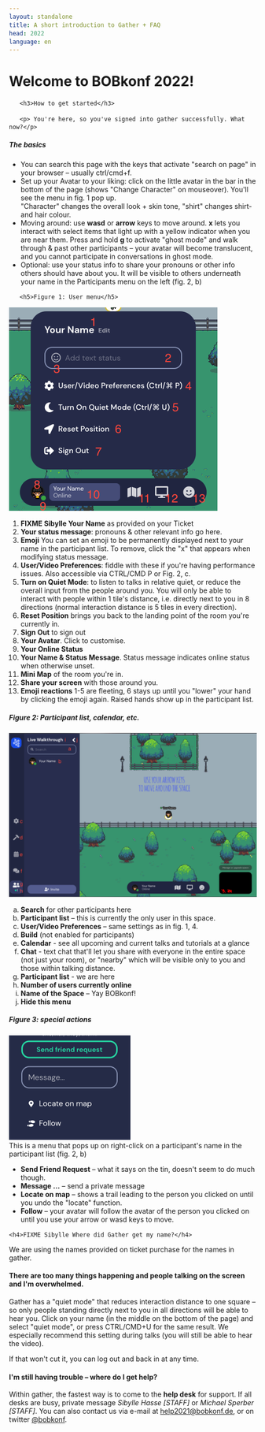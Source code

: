 ```yaml
---
layout: standalone
title: A short introduction to Gather + FAQ
head: 2022
language: en
---
```

 
<div class="container">
  <div class="main" >
  <h1>Welcome to BOBkonf 2022!</h1>

	   <h3>How to get started</h3>
  
	   <p> You're here, so you've signed into gather successfully. What now?</p>
 <h5>The basics</h5>
	     <ul><li>You can search this page with the keys that activate "search on page" in your browser – usually ctrl/cmd+f.</li>
	       <li>Set up your Avatar to your liking: click on the little avatar in the bar in the bottom of the page (shows "Change Character" on mouseover). You'll see the menu in fig. 1 pop up.<br/>"Character" changes the overall look + skin tone, "shirt" changes shirt- and hair colour.</li>
<li>Moving around: use <strong>wasd</strong> or <strong>arrow</strong> keys to move around. <strong>x</strong> lets you interact with select items that light up with a yellow indicator when you are near them. Press and hold <strong>g</strong> to activate "ghost mode" and walk through & past other participants – your avatar will become translucent, and you cannot participate in conversations in ghost mode.</li>
	       <li>Optional: use your status info to share your pronouns or other info others should have about you. It will be visible to others underneath your name in the Participants menu on the left (fig. 2, b)</li>
	     </ul>

	    
	   <h5>Figure 1: User menu</h5>
<p>
 <img src="/images/gatherfig1.png">
  <ol>
	       <li><strong>FIXME Sibylle Your Name</strong> as provided on your Ticket</li>
	       <li><strong>Your status message</strong>: pronouns & other relevant info go here.</li>
	       <li><strong>Emoji</strong> You can set an emoji to be permanently displayed next to your name in the participant list. To remove, click the "x" that appears when modifying status message.</li>
	       <li><strong>User/Video Preferences</strong>: fiddle with these if you're having performance issues. Also accessible via CTRL/CMD P or Fig. 2, c.</li>
	       <li><strong>Turn on Quiet Mode</strong>: to listen to talks in relative quiet, or reduce the overall input from the people around you. You will only be able to interact with people within 1 tile's distance, i.e. directly next to you in 8 directions (normal interaction distance is 5 tiles in every direction).</li>
	       <li><strong>Reset Position</strong> brings you back to the landing point of the room you're currently in.</li>
	       <li><strong>Sign Out</strong> to sign out</li>
	       <li><strong>Your Avatar</strong>. Click to customise.</li>
	       <li><strong>Your Online Status</strong></li>
	       <li><strong>Your Name & Status Message</strong>. Status message indicates online status when otherwise unset.</li>
	       <li><strong>Mini Map</strong> of the room you're in.</li>
	       <li><strong>Share your screen</strong> with those around you.</li>
	       <li><strong>Emoji reactions</strong> 1-5 are fleeting, 6 stays up until you "lower" your hand by clicking the emoji again. Raised hands show up in the participant list.</li>
           </ol></p>

<h5>Figure 2: Participant list, calendar, etc.</h5>
<p><img src="/images/gatherfig2.png">
  <ol type="a">
    <li><strong>Search</strong> for other participants here</li>
    <li><strong>Participant list</strong> – this is currently the only user in this space.</li>
    <li><strong>User/Video Preferences</strong> – same settings as in fig. 1, 4.</li>
    <li><strong>Build</strong> (not enabled for participants)</li>
    <li><strong>Calendar</strong> - see all upcoming and current talks and tutorials at a glance</li>
    <li><strong>Chat</strong> - text chat that'll let you share with everyone in the entire space (not just your room), or "nearby" which will be visible only to you and those within talking distance.</li>
    <li><strong>Participant list</strong> - we are here</li>
    <li><strong>Number of users currently online</strong></li>
    <li><strong>Name of the Space</strong> – Yay BOBkonf!</li>
    <li><strong>Hide this menu</strong></li>
</ol></p>

<h5>Figure 3: special actions</h5>
<p><img src="/images/gatherfig3.png" width="247" height="212"><br/>
  This is a menu that pops up on right-click on a participant's name in the participant list (fig. 2, b)
  <ul>
    <li><strong>Send Friend Request</strong> – what it says on the tin, doesn't seem to do much though.</li>
    <li><strong>Message …</strong> – send a private message</li>
    <li><strong>Locate on map</strong> – shows a trail leading to the person you clicked on until you undo the "locate" function.</li>
    <li><strong>Follow</strong> – your avatar will follow the avatar of the person you clicked on until you use your arrow or wasd keys to move.</li></ul></p>
    
    <h4>FIXME Sibylle Where did Gather get my name?</h4> 
<p>We are using the names provided on ticket purchase for the names in gather.</p>

<h4>There are too many things happening and people talking on the screen
and I'm overwhelmed.</h4>
<p>Gather has a "quiet mode" that reduces interaction distance to one
square – so only people standing directly next to you in all
directions will be able to hear you. Click on your name (in the middle
on the bottom of the page) and select "quiet mode", or press
CTRL/CMD+U for the same result. We especially recommend this setting
during talks (you will still be able to hear the video).<br/>

If that won't cut it, you can log out and back in at any time.</p>


<h4>I'm still having trouble – where do I get help?</h4>
<p> Within gather, the fastest way is to come to the <strong>help desk</strong> for support. If all desks are busy, private message <em>Sibylle Hasse [STAFF]</em> or <em>Michael Sperber [STAFF]</em>.
You can also contact us via e-mail at <a href="mailto:help2021@bobkonf.de">help2021@bobkonf.de</a>, or on twitter <a href="https://twitter.com/BOBKonf" target="_blank">@bobkonf</a>.</p>
